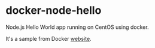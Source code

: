 # docker-node-hello

Node.js Hello World app running on CentOS using docker.

It's a sample from Docker [website](https://docs.docker.com/engine/examples/nodejs_web_app/).
